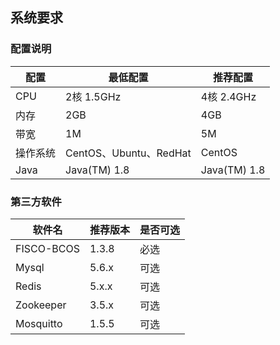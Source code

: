 ## 系统要求

### 配置说明

| 配置   | 最低配置                 | 推荐配置         |
| ---- | -------------------- | ------------ |
| CPU  | 2核 1.5GHz            | 4核 2.4GHz    |
| 内存   | 2GB                  | 4GB          |
| 带宽   | 1M                   | 5M           |
| 操作系统 | CentOS、Ubuntu、RedHat | CentOS       |
| Java | Java(TM) 1.8         | Java(TM) 1.8 |

### 第三方软件

| 软件名        | 推荐版本  | 是否可选 |
| ---------- | ----- | ---- |
| FISCO-BCOS | 1.3.8 | 必选   |
| Mysql      | 5.6.x | 可选   |
| Redis      | 5.x.x | 可选   |
| Zookeeper  | 3.5.x | 可选   |
| Mosquitto  | 1.5.5 | 可选   |
